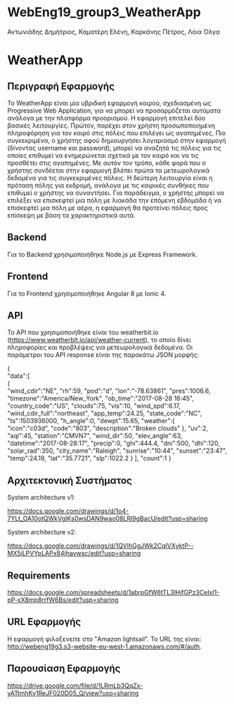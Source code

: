 # WebEng19_group3_WeatherApp
Αντωνιάδης Δημήτριος, Καματέρη Ελένη, Καρκάνης Πέτρος, Λόια Όλγα


# WeatherApp

## Περιγραφή Εφαρμογής

Το WeatherApp είναι μία υβριδική εφαρμογή καιρού, σχεδιασμένη ως Progressive Web Application, για να μπορεί να προσαρμόζεται αυτόματα ανάλογα με την πλατφόρμα προορισμού. 
Η εφαρμογή επιτελεί δύο βασικές λειτουργίες. Πρώτον, παρέχει στον χρήστη προσωποποιημένη πληροφόρηση για τον καιρό στις πόλεις που επιλέγει ως αγαπημένες. Πιο συγκεκριμένα, ο χρήστης αφού δημιουργήσει λογαριασμό στην εφαρμογή (δίνοντας username και password), μπορεί να αναζητά τις πόλεις για τις οποίες επιθυμεί να ενημερώνεται σχετικά με τον καιρό και να τις προσθέτει στις αγαπημένες. Με αυτόν τον τρόπο, κάθε φορά που ο χρήστης συνδέεται στην εφαρμογή βλέπει πρώτα τα μετεωρολογικά δεδομένα για τις συγκεκριμένες πόλεις. Η δεύτερη λειτουργία είναι η πρόταση πόλης για εκδρομή, ανάλογα με τις καιρικές συνθήκες που επιθυμεί ο χρήστης να συναντήσει. Για παράδειγμα, ο χρήστης μπορεί να επιλέξει να επισκεφτεί μια πόλη με λιακάδα την επόμενη εβδομάδα ή να επισκεφτεί μια πόλη με αέρα, η εφαρμογή θα προτείνει πόλεις προς επίσκεψη με βάση τα χαρακτηριστικά αυτά.

## Backend

Για το Backend χρησιμοποιήθηκε Node.js με Express Framework.

## Frontend

Για το Frontend χρησιμοποιήθηκε Angular 8 με Ionic 4.

## API

Το API που χρησιμοποιήθηκε είναι του weatherbit.io (https://www.weatherbit.io/api/weather-current), το οποίο δίνει πληροφορίες και προβλέψεις για μετεωρολογικά δεδομένα. Οι παράμετροι του API response είναι της παρακάτω JSON μορφής: 

{  
               "data":[  
                  {  
                     "wind_cdir":"NE",
                     "rh":59,
                     "pod":"d",
                     "lon":"-78.63861",
                     "pres":1006.6,
                     "timezone":"America\/New_York",
                     "ob_time":"2017-08-28 16:45",
                     "country_code":"US",
                     "clouds":75,
                     "vis":10,
                     "wind_spd":6.17,
                     "wind_cdir_full":"northeast",
                     "app_temp":24.25,
                     "state_code":"NC",
                     "ts":1503936000,
                     "h_angle":0,
                     "dewpt":15.65,
                     "weather":{  
                        "icon":"c03d",
                        "code":"803",
                        "description":"Broken clouds"
                     },
                     "uv":2,
                     "aqi":45,
                     "station":"CMVN7",
                     "wind_dir":50,
                     "elev_angle":63,
                     "datetime":"2017-08-28:17",
                     "precip":0,
                     "ghi":444.4,
                     "dni":500,
                     "dhi":120,
                     "solar_rad":350,
                     "city_name":"Raleigh",
                     "sunrise":"10:44",
                     "sunset":"23:47",
                     "temp":24.19,
                     "lat":"35.7721",
                     "slp":1022.2
                  }
               ],
               "count":1
            }

## Αρχιτεκτονική Συστήματος

System architecture v1:

https://docs.google.com/drawings/d/1o4-7YLt_OA10otQWkVgIKs0wsDAN9wao08LRl9gBacU/edit?usp=sharing

System architecture v2:

https://docs.google.com/drawings/d/1QVIhGgJWk2CqlVXyktP--MX5jLPVYpLAPx84jhavwsc/edit?usp=sharing

## Requirements

https://docs.google.com/spreadsheets/d/1abrpGfW6tTL3lHjfGPz3CeIxl1-pP-xX8mp8rrfW6Bs/edit?usp=sharing

## URL Εφαρμογής

Η εφαρμογή φιλοξενείτε στο "Amazon lightsail". Το URL της είναι: http://webeng19g3.s3-website-eu-west-1.amazonaws.com/#/auth.

## Παρουσίαση Εφαρμογής
https://drive.google.com/file/d/1LRmLb3QqZx-yATtmhKy1ReJF020D05_Q/view?usp=sharing

